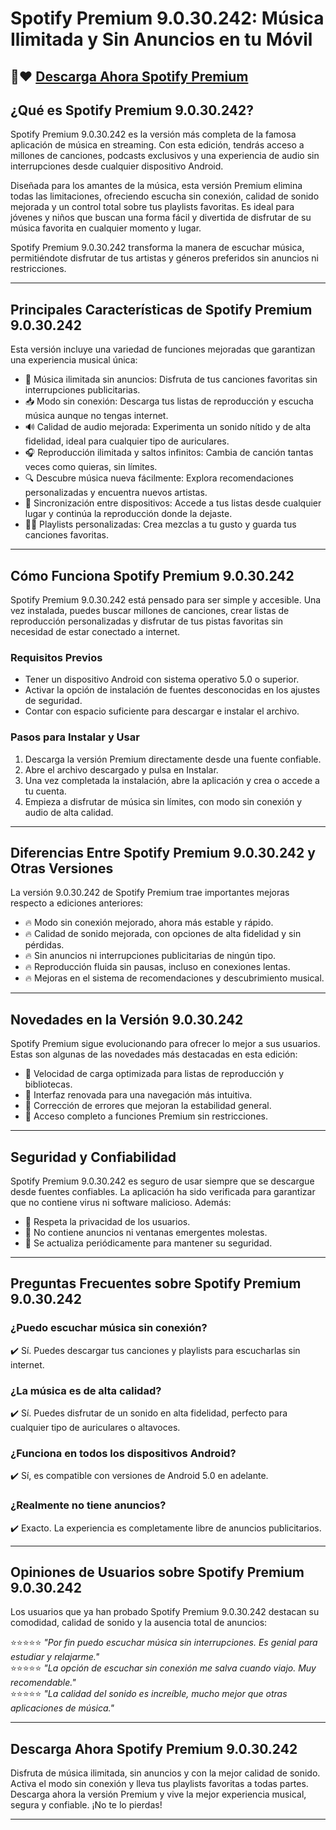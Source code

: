 # Spotify Premium 9.0.30.242: Música Ilimitada y Sin Anuncios en tu Móvil

## 💨❤ [Descarga Ahora Spotify Premium](https://apkmodjoy.net/es/spotify-premium/)

## ¿Qué es Spotify Premium 9.0.30.242?

Spotify Premium 9.0.30.242 es la versión más completa de la famosa aplicación de música en streaming. Con esta edición, tendrás acceso a millones de canciones, podcasts exclusivos y una experiencia de audio sin interrupciones desde cualquier dispositivo Android.

Diseñada para los amantes de la música, esta versión Premium elimina todas las limitaciones, ofreciendo escucha sin conexión, calidad de sonido mejorada y un control total sobre tus playlists favoritas. Es ideal para jóvenes y niños que buscan una forma fácil y divertida de disfrutar de su música favorita en cualquier momento y lugar.

Spotify Premium 9.0.30.242 transforma la manera de escuchar música, permitiéndote disfrutar de tus artistas y géneros preferidos sin anuncios ni restricciones.

---

## Principales Características de Spotify Premium 9.0.30.242

Esta versión incluye una variedad de funciones mejoradas que garantizan una experiencia musical única:

- 🎵 Música ilimitada sin anuncios: Disfruta de tus canciones favoritas sin interrupciones publicitarias.
- 📥 Modo sin conexión: Descarga tus listas de reproducción y escucha música aunque no tengas internet.
- 🔊 Calidad de audio mejorada: Experimenta un sonido nítido y de alta fidelidad, ideal para cualquier tipo de auriculares.
- 🎧 Reproducción ilimitada y saltos infinitos: Cambia de canción tantas veces como quieras, sin límites.
- 🔍 Descubre música nueva fácilmente: Explora recomendaciones personalizadas y encuentra nuevos artistas.
- 🔄 Sincronización entre dispositivos: Accede a tus listas desde cualquier lugar y continúa la reproducción donde la dejaste.
- 🧑‍🎤 Playlists personalizadas: Crea mezclas a tu gusto y guarda tus canciones favoritas.

---

## Cómo Funciona Spotify Premium 9.0.30.242

Spotify Premium 9.0.30.242 está pensado para ser simple y accesible. Una vez instalada, puedes buscar millones de canciones, crear listas de reproducción personalizadas y disfrutar de tus pistas favoritas sin necesidad de estar conectado a internet.

### Requisitos Previos

- Tener un dispositivo Android con sistema operativo 5.0 o superior.
- Activar la opción de instalación de fuentes desconocidas en los ajustes de seguridad.
- Contar con espacio suficiente para descargar e instalar el archivo.

### Pasos para Instalar y Usar

1. Descarga la versión Premium directamente desde una fuente confiable.
2. Abre el archivo descargado y pulsa en Instalar.
3. Una vez completada la instalación, abre la aplicación y crea o accede a tu cuenta.
4. Empieza a disfrutar de música sin límites, con modo sin conexión y audio de alta calidad.

---

## Diferencias Entre Spotify Premium 9.0.30.242 y Otras Versiones

La versión 9.0.30.242 de Spotify Premium trae importantes mejoras respecto a ediciones anteriores:

- 🔥 Modo sin conexión mejorado, ahora más estable y rápido.
- 🔥 Calidad de sonido mejorada, con opciones de alta fidelidad y sin pérdidas.
- 🔥 Sin anuncios ni interrupciones publicitarias de ningún tipo.
- 🔥 Reproducción fluida sin pausas, incluso en conexiones lentas.
- 🔥 Mejoras en el sistema de recomendaciones y descubrimiento musical.

---

## Novedades en la Versión 9.0.30.242

Spotify Premium sigue evolucionando para ofrecer lo mejor a sus usuarios. Estas son algunas de las novedades más destacadas en esta edición:

- 🚀 Velocidad de carga optimizada para listas de reproducción y bibliotecas.
- 🚀 Interfaz renovada para una navegación más intuitiva.
- 🚀 Corrección de errores que mejoran la estabilidad general.
- 🚀 Acceso completo a funciones Premium sin restricciones.

---

## Seguridad y Confiabilidad

Spotify Premium 9.0.30.242 es seguro de usar siempre que se descargue desde fuentes confiables. La aplicación ha sido verificada para garantizar que no contiene virus ni software malicioso. Además:

- 🔐 Respeta la privacidad de los usuarios.
- 🔐 No contiene anuncios ni ventanas emergentes molestas.
- 🔐 Se actualiza periódicamente para mantener su seguridad.

---

## Preguntas Frecuentes sobre Spotify Premium 9.0.30.242

### ¿Puedo escuchar música sin conexión?
✔️ Sí. Puedes descargar tus canciones y playlists para escucharlas sin internet.

### ¿La música es de alta calidad?
✔️ Sí. Puedes disfrutar de un sonido en alta fidelidad, perfecto para cualquier tipo de auriculares o altavoces.

### ¿Funciona en todos los dispositivos Android?
✔️ Sí, es compatible con versiones de Android 5.0 en adelante.

### ¿Realmente no tiene anuncios?
✔️ Exacto. La experiencia es completamente libre de anuncios publicitarios.

---

## Opiniones de Usuarios sobre Spotify Premium 9.0.30.242

Los usuarios que ya han probado Spotify Premium 9.0.30.242 destacan su comodidad, calidad de sonido y la ausencia total de anuncios:

⭐️⭐️⭐️⭐️⭐️ *"Por fin puedo escuchar música sin interrupciones. Es genial para estudiar y relajarme."*  
⭐️⭐️⭐️⭐️⭐️ *"La opción de escuchar sin conexión me salva cuando viajo. Muy recomendable."*  
⭐️⭐️⭐️⭐️⭐️ *"La calidad del sonido es increíble, mucho mejor que otras aplicaciones de música."*

---

## Descarga Ahora Spotify Premium 9.0.30.242

Disfruta de música ilimitada, sin anuncios y con la mejor calidad de sonido.  
Activa el modo sin conexión y lleva tus playlists favoritas a todas partes.  
Descarga ahora la versión Premium y vive la mejor experiencia musical, segura y confiable. ¡No te lo pierdas!

---
